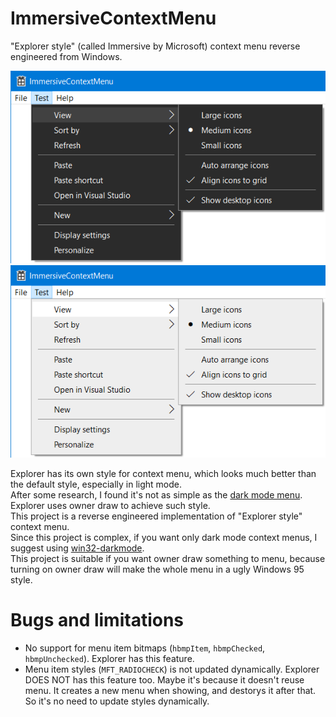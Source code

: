 # ImmersiveContextMenu
"Explorer style" (called Immersive by Microsoft) context menu reverse engineered from Windows.

![Dark screenshot](https://github.com/ysc3839/ImmersiveContextMenu/raw/master/dark.png)
![Light screenshot](https://github.com/ysc3839/ImmersiveContextMenu/raw/master/light.png)

Explorer has its own style for context menu, which looks much better than the default style, especially in light mode.\
After some research, I found it's not as simple as the [dark mode menu](https://github.com/ysc3839/win32-darkmode). Explorer uses owner draw to achieve such style.\
This project is a reverse engineered implementation of "Explorer style" context menu.\
Since this project is complex, if you want only dark mode context menus, I suggest using [win32-darkmode](https://github.com/ysc3839/win32-darkmode).\
This project is suitable if you want owner draw something to menu, because turning on owner draw will make the whole menu in a ugly Windows 95 style.

# Bugs and limitations
* No support for menu item bitmaps (`hbmpItem`, `hbmpChecked`, `hbmpUnchecked`). Explorer has this feature.
* Menu item styles (`MFT_RADIOCHECK`) is not updated dynamically. Explorer DOES NOT has this feature too. Maybe it's because it doesn't reuse menu. It creates a new menu when showing, and destorys it after that. So it's no need to update styles dynamically.
